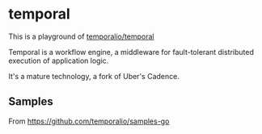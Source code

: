 # temporal

This is a playground of [temporalio/temporal](https://github.com/temporalio/temporal)

Temporal is a workflow engine, a middleware for fault-tolerant
distributed execution of application logic.

It's a mature technology, a fork of Uber's Cadence.

## Samples

From https://github.com/temporalio/samples-go
